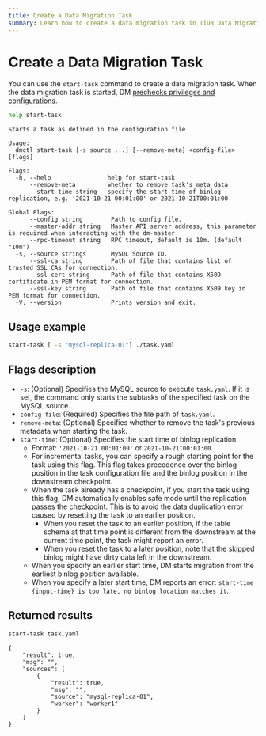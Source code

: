 ```yaml
---
title: Create a Data Migration Task
summary: Learn how to create a data migration task in TiDB Data Migration.
---
```


# Create a Data Migration Task

You can use the `start-task` command to create a data migration task. When the data migration task is started, DM [prechecks privileges and configurations](/dm/dm-precheck.md).


```bash
help start-task
```

```
Starts a task as defined in the configuration file

Usage:
  dmctl start-task [-s source ...] [--remove-meta] <config-file> [flags]

Flags:
  -h, --help                help for start-task
      --remove-meta         whether to remove task's meta data
      --start-time string   specify the start time of binlog replication, e.g. '2021-10-21 00:01:00' or 2021-10-21T00:01:00

Global Flags:
      --config string        Path to config file.
      --master-addr string   Master API server address, this parameter is required when interacting with the dm-master
      --rpc-timeout string   RPC timeout, default is 10m. (default "10m")
  -s, --source strings       MySQL Source ID.
      --ssl-ca string        Path of file that contains list of trusted SSL CAs for connection.
      --ssl-cert string      Path of file that contains X509 certificate in PEM format for connection.
      --ssl-key string       Path of file that contains X509 key in PEM format for connection.
  -V, --version              Prints version and exit.
```

## Usage example


```bash
start-task [ -s "mysql-replica-01"] ./task.yaml
```

## Flags description

- `-s`: (Optional) Specifies the MySQL source to execute `task.yaml`. If it is set, the command only starts the subtasks of the specified task on the MySQL source.
- `config-file`: (Required) Specifies the file path of `task.yaml`.
- `remove-meta`: (Optional) Specifies whether to remove the task's previous metadata when starting the task.
- `start-time`: (Optional) Specifies the start time of binlog replication.
    - Format: `'2021-10-21 00:01:00'` or `2021-10-21T00:01:00`.
    - For incremental tasks, you can specify a rough starting point for the task using this flag. This flag takes precedence over the binlog position in the task configuration file and the binlog position in the downstream checkpoint.
    - When the task already has a checkpoint, if you start the task using this flag, DM automatically enables safe mode until the replication passes the checkpoint. This is to avoid the data duplication error caused by resetting the task to an earlier position.
        - When you reset the task to an earlier position, if the table schema at that time point is different from the downstream at the current time point, the task might report an error.
        - When you reset the task to a later position, note that the skipped binlog might have dirty data left in the downstream.
    - When you specify an earlier start time, DM starts migration from the earliest binlog position available.
    - When you specify a later start time, DM reports an error: `start-time {input-time} is too late, no binlog location matches it`.

## Returned results


```bash
start-task task.yaml
```

```
{
    "result": true,
    "msg": "",
    "sources": [
        {
            "result": true,
            "msg": "",
            "source": "mysql-replica-01",
            "worker": "worker1"
        }
    ]
}
```
